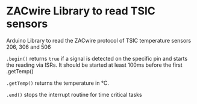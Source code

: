 # ZACwire Library to read TSIC sensors
Arduino Library to read the ZACwire protocol of TSIC temperature sensors 206, 306 and 506

`.begin()` returns `true` if a signal is detected on the specific pin and starts the reading via ISRs. It should be started at least 100ms before the first .getTemp()

`.getTemp()` returns the temperature in °C. 

`.end()` stops the interrupt routine for time critical tasks
